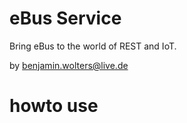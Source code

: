 # eBus Service

Bring eBus to the world of REST and IoT.

by benjamin.wolters@live.de

# howto use

